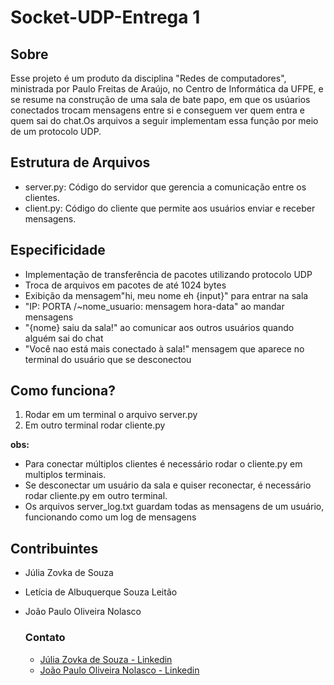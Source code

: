 # Socket-UDP-Entrega 1

## Sobre 

Esse projeto  é  um produto da disciplina "Redes de computadores", ministrada por Paulo Freitas de Araújo, no Centro de Informática da UFPE, e se resume na construção de uma sala de bate papo, em que os usúarios conectados  trocam mensagens entre si  e conseguem ver quem entra e quem sai do chat.Os arquivos a seguir implementam essa função por meio de um protocolo UDP.

## Estrutura de Arquivos

- server.py: Código do servidor que gerencia a comunicação entre os clientes.
- client.py: Código do cliente que permite aos usuários enviar e receber mensagens.

## Especificidade
- Implementação de transferência de pacotes utilizando protocolo UDP
- Troca de arquivos em pacotes de até 1024 bytes
- Exibição da mensagem"hi, meu nome eh {input}" para entrar na sala
- "IP: PORTA /~nome_usuario: mensagem hora-data"  ao mandar mensagens
- "{nome} saiu da sala!" ao comunicar aos outros usuários quando alguém sai do chat
- "Você nao está  mais conectado à sala!" mensagem que aparece no terminal do usuário que se desconectou 

## Como funciona?
1. Rodar em um terminal o arquivo server.py 
2. Em outro terminal rodar cliente.py

**obs:** 
- Para conectar múltiplos clientes é necessário rodar o cliente.py em multiplos terminais.
- Se desconectar um usuário da sala e quiser reconectar, é necessário rodar cliente.py em outro terminal.
- Os arquivos server_log.txt guardam todas as mensagens de um usuário, funcionando como um log de mensagens

## Contribuintes
- Júlia Zovka de Souza
- Letícia de Albuquerque Souza Leitão 
- João Paulo Oliveira Nolasco

    ### Contato
    - [Júlia Zovka de Souza - Linkedin](https://www.linkedin.com/in/j%C3%BAlia-zovka-de-souza-a4731235a/)
    - [João Paulo Oliveira Nolasco - Linkedin](https://www.linkedin.com/in/joaonolasco10/)
     
